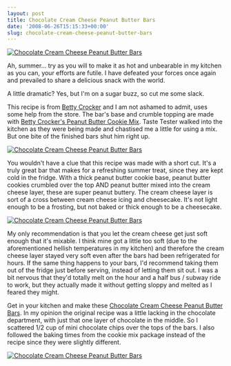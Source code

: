 ```yaml
---
layout: post
title: Chocolate Cream Cheese Peanut Butter Bars
date: '2008-06-26T15:15:33+00:00'
slug: chocolate-cream-cheese-peanut-butter-bars
---
```

<a href="http://www.flickr.com/photos/kstar810/2607383085/"><img src="http://farm4.static.flickr.com/3010/2607383085_ef3b5f2bac.jpg?v=0" alt="Chocolate Cream Cheese Peanut Butter Bars" /></a>

Ah, summer... try as you will to make it as hot and unbearable in my kitchen as you can, your efforts are futile. I have defeated your forces once again and prevailed to share a delicious snack with the world.

A little dramatic? Yes, but I'm on a sugar buzz, so cut me some slack.

This recipe is from <a href="http://www.bettycrocker.com/recipes/recipe.aspx?recipeID=42456&Source=SearchResultPage">Betty Crocker</a> and I am not ashamed to admit, uses some help from the store. The bar's base and crumble topping are made with <a href="http://www.bettycrocker.com/products/cookies/Cookies-Landing-Page.htm">Betty Crocker's Peanut Butter Cookie Mix</a>. Taste Tester walked into the kitchen as they were being made and chastised me a little for using a mix. But one bite of the finished bars shut him right up.

<a href="http://www.flickr.com/photos/kstar810/2608211776/"><img src="http://farm4.static.flickr.com/3174/2608211776_66114cefc6.jpg?v=0" alt="Chocolate Cream Cheese Peanut Butter Bars" /></a>

You wouldn't have a clue that this recipe was made with a short cut. It's a truly great bar that makes for a refreshing summer treat, since they are kept cold in the fridge. With a thick peanut butter cookie base, peanut butter cookies crumbled over the top AND peanut butter mixed into the cream cheese layer, these are super peanut buttery. The cream cheese layer is sort of a cross between cream cheese icing and cheesecake. It's not light enough to be a frosting, but not baked or thick enough to be a cheesecake. 

<a href="http://www.cpbgallery.com/?p=339&preview=true"><img src="http://farm4.static.flickr.com/3100/2608212430_2e2567d7b3.jpg?v=0" alt="Chocolate Cream Cheese Peanut Butter Bars" /></a>

My only recommendation is that you let the cream cheese get just soft enough that it's mixable. I think mine got a little too soft (due to the aforementioned hellish temperatures in my kitchen) and therefore the cream cheese layer stayed very soft even after the bars had been refrigerated for hours. If the same thing happens to your bars, I'd recommend taking them out of the fridge just before serving, instead of letting them sit out. I was a bit nervous that they'd totally melt on the hour and a half bus / subway ride to work, but they actually made it without getting sloppy and melted as I feared they might.

Get in your kitchen and make these <a href="http://www.bettycrocker.com/recipes/recipe.aspx?recipeID=42456&Source=SearchResultPage">Chocolate Cream Cheese Peanut Butter Bars</a>. In my opinion the original recipe was a little lacking in the chocolate department, with just that one layer of chocolate in the middle. So I scattered 1/2 cup of mini chocolate chips over the tops of the bars. I also followed the baking times from the cookie mix package instead of the recipe since they were slightly different.

<a href="http://www.flickr.com/photos/kstar810/2607380597/in/photostream/"><img src="http://farm4.static.flickr.com/3098/2607380597_1482e2fef6.jpg?v=0" alt="Chocolate Cream Cheese Peanut Butter Bars" /></a>
